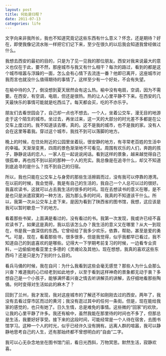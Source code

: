 ```yaml
---
layout: post
title: 何处是归程？
date: 2011-07-13
categories: life
---
```

文字向来非我所长，我也不知道究竟记这些东西有什么意义？怀念，还是期待？好在，即使我像记流水账一样把它们记下来，至少在很久的以后我会知道我曾经做过什么。
<!--more-->

我想去西安的最初的目的，只是为了见一见我的那位朋友。西安对我来说最大的意义也仅在于此，要不然，那座城市与我又有什么相干？每次的路过，看到的都是这个城市喧嚣与浮躁的一面，怎么会有心情下去流连一番？他即已离开，这座城市对我而言也就没什么值得期待的事情了。这样至少有一个好处，不会有失望。

在榆中待的久了，倒没想到夏天居然会有这么热。榆中没有电扇，空调，因为不需要。在西安，有空调，电扇，但还是很热。热的让人心里平静不下来。在西安的几天最快乐的事情可能就是吃西瓜了。每天都会买，吃的不亦乐乎。

朋友们去看世园会了，自己却一点也不想去。一个人，坐着公交车，漫无目的地游走于这个陌生的城市。坐过去，再坐过来，这一天的大部分的时光差不多都是在公交车上度过的。我不知道该去哪，真的。这不是我的城市，也不是我的家。没有人会在这里等着我。穿过这个城市，我找不到可以落脚的地方。

晚上的时候，在住处附近的公园里坐着玩，很安静的地方，有寻常老百姓的生活中的幸福。天渐渐变黑，四周的景色渐渐地不可看见。周围有欢乐的人们，奔跑的孩子，静静说话的恋人，一家人在一起说说闲话。看到这样的景象，越来越觉得自己很孤单，再也找不到以前的那种一个人的充实。我总像是在追寻什么，却又不知道到底追寻的是什么？找不到自己的归宿。

所以，我也只能在公交车上与身旁的那些生活擦肩而过，没有我可以停靠的港湾。在以前的时候，我会觉得，我是有自己的生活的，我自己一个人总可以过的很好。我喜欢读书，这就可以占去我生活的很多的时间。现在去想读书的意义在哪，是不是也只是派遣寂寞的一种方法，因为那么多的时间，我真的不知道该干什么。所以，我第一次从公交车上走下来，是因为看到了陕西省的图书馆，我想，这应该是我可以暂时歇息一下的地方。

看着那些书架，上面满是看过的，没有看过的书。我第一次发现，我或许已经不喜欢读书了。如果这是真的，我以后该怎么办？我生活的意义又在哪里？从大一到现在，书是我一直深信的东西。它曾经给了我多少欢乐，依靠，帮助，甚至是爱的勇气。可是，现在，看着那些书，很多很多，但是我觉得，似乎我都早已看过，我不知道自己的到底喜欢的是哪些。记得大一下学期考前复习的时候，一边看专业资料，一边偷偷地看亚里士多德的《灵魂论及其他》。现在想想，我真的喜欢这些东西吗？还是只是为了别的什么目的。

看兵马俑的时候，我在自问：为什么我看到这些会毫无感觉？那些人为什么会那么兴奋？难道我的心已经老到如此地步，以至于看到这样神奇的景象都无动于衷？多想自己是一个小孩子，能够满怀着兴奋之情去听讲解员的讲解，去仔细地看那些陶俑。何时变得对生活如此的麻木了？

回到了兰州，我才发现，我对这座城市的了解还不如刚刚去过的西安。两年了，我没有去看过穿市区而过的黄河；我没有逛过其中的任何一条街。但是，现在能给我家的感觉的，也只有她了。日久生情，总是难免的事情。这些微的“回家”的欢欣，让我的心里平静了许多。我还有榆中，虽然我能在那里待的时间也不多了，但那总是生活，我要好好享受。接下来的这段时间，可能经常是一个人待在宿舍，去图书馆学习。这种一个人的时光，似乎已经许久没有拥有。远离人群的喧嚣，我可以静静地思考自己的人生，还有那始终都不曾想明白的”自由“二字。

我可以心无杂念地坐在图书馆门前，看日光西斜，万物冥思。默然生活，寂静欢喜。

